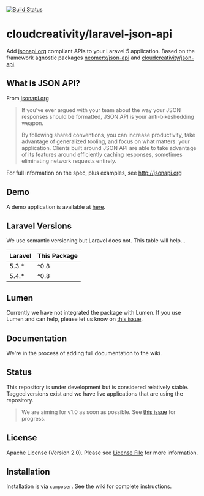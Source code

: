 [![Build Status](https://travis-ci.org/cloudcreativity/laravel-json-api.svg?branch=master)](https://travis-ci.org/cloudcreativity/laravel-json-api)

# cloudcreativity/laravel-json-api

Add [jsonapi.org](http://jsonapi.org) compliant APIs to your Laravel 5 application. 
Based on the framework agnostic packages [neomerx/json-api](https://github.com/neomerx/json-api) 
and [cloudcreativity/json-api](https://github.com/cloudcreativity/json-api).

## What is JSON API?

From [jsonapi.org](http://jsonapi.org)

> If you've ever argued with your team about the way your JSON responses should be formatted, JSON API is your anti-bikeshedding weapon.
>
> By following shared conventions, you can increase productivity, take advantage of generalized tooling, and focus on what matters: your application. Clients built around JSON API are able to take advantage of its features around efficiently caching responses, sometimes eliminating network requests entirely.

For full information on the spec, plus examples, see http://jsonapi.org

## Demo

A demo application is available at [here](https://github.com/cloudcreativity/demo-laravel-json-api).

## Laravel Versions

We use semantic versioning but Laravel does not. This table will help...

| Laravel | This Package |
| --- | --- |
| 5.3.* | ^0.8 |
| 5.4.* | ^0.8 |

## Lumen

Currently we have not integrated the package with Lumen. If you use Lumen and can help, please let us know on
[this issue](https://github.com/cloudcreativity/laravel-json-api/issues/61).

## Documentation

We're in the process of adding full documentation to the wiki.

## Status

This repository is under development but is considered relatively stable. Tagged versions exist and we have live
applications that are using the repository.

> We are aiming for v1.0 as soon as possible. See 
[this issue](https://github.com/cloudcreativity/laravel-json-api/issues/60) for progress.

## License

Apache License (Version 2.0). Please see [License File](LICENSE) for more information.

## Installation

Installation is via `composer`. See the wiki for complete instructions.
